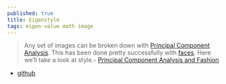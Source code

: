 ```yaml
---
published: true
title: Eigenstyle
tags: eigen-value math image
---
```

> Any set of images can be broken down with [Principal Component Analysis](http://setosa.io/ev/principal-component-analysis/). This has been done pretty successfully with [faces](https://en.wikipedia.org/wiki/Eigenface). Here we’ll take a look at style.- [Principal Component Analysis and Fashion](https://medium.com/hackerati/eigenstyle-8c52cc979029)

- [github](https://github.com/graceavery/Eigenstyle)